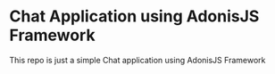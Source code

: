 # Chat Application using AdonisJS Framework

This repo is just a simple Chat application using AdonisJS Framework
